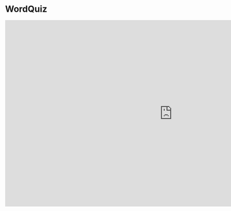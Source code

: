 # WordQuiz

<iframe width="1082" height="605" src="https://www.youtube.com/embed/qZEMjYO388Q" title="KakaoTalk 20241222 232038124" frameborder="0" allow="accelerometer; autoplay; clipboard-write; encrypted-media; gyroscope; picture-in-picture; web-share" referrerpolicy="strict-origin-when-cross-origin" allowfullscreen></iframe>
